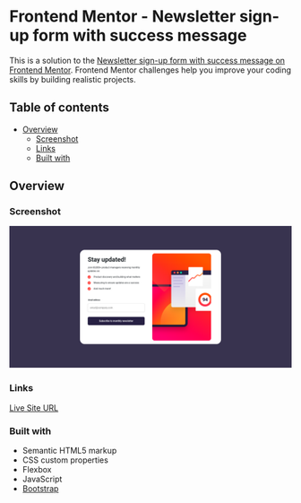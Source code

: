 # Frontend Mentor - Newsletter sign-up form with success message

This is a solution to the [Newsletter sign-up form with success message on Frontend Mentor](https://www.frontendmentor.io/challenges/newsletter-signup-form-with-success-message-3FC1AZbNrv). Frontend Mentor challenges help you improve your coding skills by building realistic projects. 

## Table of contents

- [Overview](#overview)
  - [Screenshot](#screenshot)
  - [Links](#links)
  - [Built with](#built-with)

## Overview

### Screenshot

![](./screenshot.png)

### Links
[Live Site URL](https://newsletter-sign-up-tau-ivory.vercel.app/)


### Built with

- Semantic HTML5 markup
- CSS custom properties
- Flexbox
- JavaScript
- [Bootstrap](https://getbootstrap.com/)
